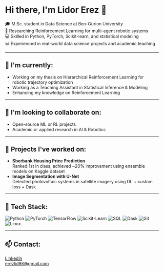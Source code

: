 # Hi there, I'm Lidor Erez 👋

🎓 M.Sc. student in Data Science at Ben-Gurion University  
🔬 Researching Reinforcement Learning for multi-agent robotic systems  
💻 Skilled in Python, PyTorch, Scikit-learn, and statistical modeling  
📊 Experienced in real-world data science projects and academic teaching

---

## 🚀 I'm currently:
- Working on my thesis on Hierarchical Reinforcement Learning for robotic trajectory optimization
- Working as a Teaching Assistant in Statistical Inference & Modeling
- Enhancing my knowledge on Reinforcement Learning

---

## 🤝 I'm looking to collaborate on:
- Open-source ML or RL projects
- Academic or applied research in AI & Robotics

---

## 🧠 Projects I've worked on:
- **Sberbank Housing Price Prediction**  
  Ranked 1st in class, achieved ~20% improvement using ensemble models on Kaggle dataset  
- **Image Segmentation with U-Net**  
  Detected photovoltaic systems in satellite imagery using DL + custom loss + Dask

---

## 🧰 Tech Stack:
![Python](https://img.shields.io/badge/Python-3776AB?style=flat-square&logo=python&logoColor=white)
![PyTorch](https://img.shields.io/badge/PyTorch-EE4C2C?style=flat-square&logo=pytorch&logoColor=white)
![TensorFlow](https://img.shields.io/badge/TensorFlow-EE4C2C?style=flat-square&logo=pytorch&logoColor=white)
![Scikit-Learn](https://img.shields.io/badge/Scikit--Learn-F7931E?style=flat-square&logo=scikit-learn&logoColor=white)
![SQL](https://img.shields.io/badge/SQL-4479A1?style=flat-square&logo=postgresql&logoColor=white)
![Dask](https://img.shields.io/badge/Dask-111111?style=flat-square&logo=python&logoColor=white)
![Git](https://img.shields.io/badge/Git-F05032?style=flat-square&logo=git&logoColor=white)
![Linux](https://img.shields.io/badge/Linux-FCC624?style=flat-square&logo=linux&logoColor=white)

---

## 📫 Contact:
[LinkedIn](https://www.linkedin.com/in/lidor-erez/)  
erezlid98@gmail.com

